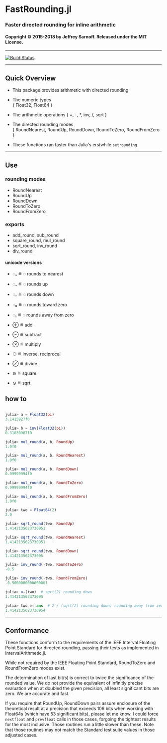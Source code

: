 # FastRounding.jl
### Faster directed rounding for inline arithmetic


#### Copyright © 2015-2018 by Jeffrey Sarnoff.  Released under the MIT License.

-----

[![Build Status](https://travis-ci.org/JeffreySarnoff/FastRounding.jl.svg?branch=master)](https://travis-ci.org/JeffreySarnoff/FastRounding.jl)

-----


## Quick Overview

* This package provides arithmetic with directed rounding

* The numeric types    
  { Float32, Float64 }
  
* The arithmetic operations
  { +, -, *, inv, /, sqrt }     

* The directed rounding modes    
  { RoundNearest, RoundUp, RoundDown, RoundToZero, RoundFromZero }
  
* These functions ran faster than Julia's erstwhile `setrounding`

-------

## Use

### rounding modes

- RoundNearest
- RoundUp
- RoundDown
- RoundToZero
- RoundFromZero

### exports

- add_round, sub_round
- square_round, mul_round
- sqrt_round, inv_round
- div_round

#### unicode versions

 - ◌₌ ≝ ◌ rounds to nearest
 - ◌₊ ≝ ◌ rounds up
 - ◌₋ ≝ ◌ rounds down
 - ◌₀ ≝ ◌ rounds toward zero
 - ◌₁ ≝ ◌ rounds away from zero
 
 - ⊕ ≝ add
 - ⊖ ≝ subtract
 - ⊗ ≝ multiply
 - ⚆ ≝ inverse, reciprocal
 - ⊘ ≝ divide
 - ⊚ ≝ square
 - ⊙ ≝ sqrt
 
 ## how to

```julia

julia> a = Float32(pi)
3.1415927f0

julia> b = inv(Float32(pi))
0.31830987f0

julia> mul_round(a, b, RoundUp)
1.0f0

julia> mul_round(a, b, RoundNearest)
1.0f0

julia> mul_round(a, b, RoundDown)
0.99999994f0

julia> mul_round(a, b, RoundToZero)
0.99999994f0

julia> mul_round(a, b, RoundFromZero)
1.0f0

julia> two = Float64(2)
2.0

julia> sqrt_round(two, RoundUp)
1.4142135623730951

julia> sqrt_round(two, RoundNearest)
1.4142135623730951

julia> sqrt_round(two, RoundDown)
1.414213562373095

julia> inv_round(-two, RoundToZero)
-0.5

julia> inv_round(-two, RoundFromZero)
-0.5000000000000001

julia> ⊙₋(two)  # sqrt(2) rounding down
1.414213562373095

julia> two ⊘₁ ans  # 2 / (sqrt(2) rounding down) rounding away from zero
1.4142135623730954

```

-------

## Conformance

These functions conform to the requirements of the IEEE Interval Floating Point Standard
for directed rounding, passing their tests as implemented in IntervalArithmetic.jl.

While not required by the IEEE Floating Point Standard, RoundToZero and RoundFromZero modes exist.

The determination of last bit(s) is correct to twice the significance of the rounded value.
We do not provide the equivalent of infinitly precise evaluation when at doubled the given
precision, all least significant bits are zero.  We are accurate and fast.

If you require that RoundUp, RoundDown pairs assure enclosure of the theoretical result
at a precision that exceeds 106 bits when working with Float64s (which have 53 significant bits),
please let me know.  I could force `nextfloat` and `prevfloat` calls in those cases, forgoing
the tightest results for the most inclusive.  Those routines run a little slower than these.
Note that those routines may not match the Standard test suite values in those adjusted cases.

